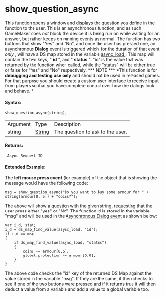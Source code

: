 # show_question_async

This function opens a window and displays the question you define in the
function to the user. This is an asynchronous function, and as such
GameMaker does *not* block the device it is being run on while waiting
for an answer, but rather keeps on running events as normal. The
function has two buttons that show "Yes" and "No", and once the user has
pressed one, an asynchronous **Dialog** event is triggered which, for
the duration of that event *only* , will have a DS map stored in the
variable [ async_load
](../../../GML_Overview/Variables/Builtin_Global_Variables/async_load)
. This map will contain the two keys, " **id** ", and " **status** ".
"id" is the value that was returned by the function when called, while
the "status" will be either true or false for "Yes" and "No"
respectively. *** NOTE *** *This function is for **debugging and
testing use only** and should not be used in released games. For that
purpose you should create a custom user interface to receive input from
players so that you have complete control over how the dialogs look and
behave. *

#### Syntax:

``` gml
show_question_async(string);
```

|          |                                                                           |                                  |
|----------|---------------------------------------------------------------------------|----------------------------------|
| Argument | Type                                                                      | Description                      |
| string   |  [String](../../../../../GameMaker_Language/GML_Overview/Data_Types)  | The question to ask to the user. |

#### Returns:

``` gml
 Async Request ID
```

#### Extended Example:

The **left mouse press event** (for example) of the object that is
showing the message would have the following code:

``` gml
msg = show_question_async("Do you want to buy some armour for " + string(armour[0, 5]) + "coins?");
```

The above will show a question with the given string, requesting that
the user press either "yes" or "No". The function id is stored in the
variable "msg" and will be used in the [Asynchronous
Dialog event](../../../../The_Asset_Editors/Object_Properties/Async_Events/Dialog)
as shown below:

``` gml
var i_d, stat;
i_d = ds_map_find_value(async_load, "id");
if i_d == msg
{
    if ds_map_find_value(async_load, "status")
    {
        coins -= armour[0,5];
        global.protection += armour[0,0];
    }
}
```

The above code checks the "id" key of the returned DS Map against the
value stored in the variable "msg". If they are the same, it then checks
to see if one of the two buttons were pressed and if it returns true it
will then deduct a value from a variable and add a value to a global
variable too.

